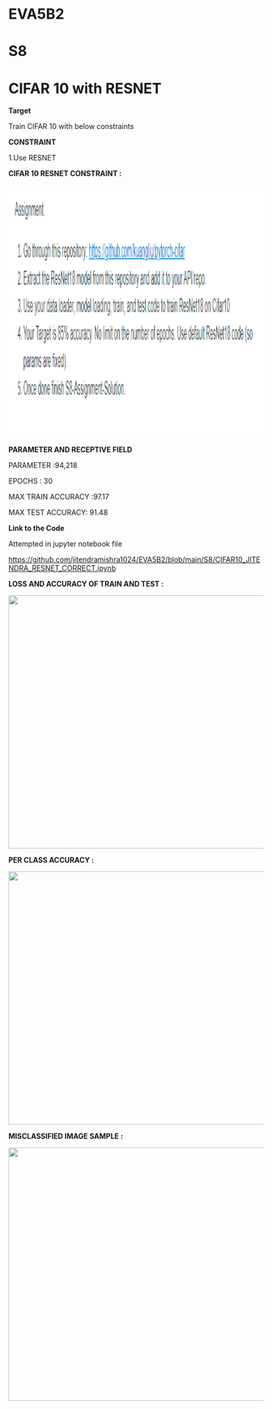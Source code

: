 # EVA5B2



# S8

# CIFAR 10 with RESNET

**Target**

Train CIFAR 10 with below constraints

**CONSTRAINT**

1.Use RESNET 

**CIFAR 10 RESNET CONSTRAINT  :**

<a href="url"><img src="https://github.com/jitendramishra1024/EVA5B2/blob/main/S8/Resources/TASK.PNG" align="center" height="500" width="600" ></a>


**PARAMETER AND RECEPTIVE FIELD**

PARAMETER :94,218 

EPOCHS : 30

MAX TRAIN ACCURACY :97.17

MAX TEST ACCURACY: 91.48



**Link to the Code**


Attempted in jupyter notebook file 

https://github.com/jitendramishra1024/EVA5B2/blob/main/S8/CIFAR10_JITENDRA_RESNET_CORRECT.ipynb



**LOSS AND ACCURACY OF TRAIN AND TEST  :**

<a href="url"><img src="https://github.com/jitendramishra1024/EVA5B2/tree/main/S8/Resources/TRAIN_TEST_ACCURACY.png" align="center" height="500" width="600" ></a>

**PER CLASS ACCURACY :**

<a href="url"><img src="https://github.com/jitendramishra1024/EVA5B2/tree/main/S8/Resources/PER_CLASS_ACCURACY.png" align="center" height="500" width="600" ></a>

**MISCLASSIFIED IMAGE SAMPLE :**

<a href="url"><img src="https://github.com/jitendramishra1024/EVA5B2/tree/main/S8/Resources/MISCLASSIFIED.png" align="center" height="500" width="600" ></a>


